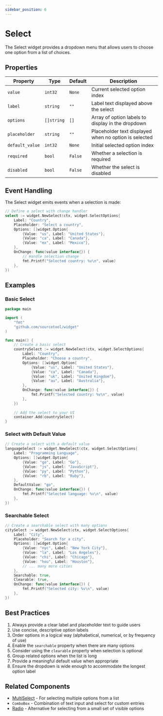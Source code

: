 ```yaml
---
sidebar_position: 6
---
```


# Select

The Select widget provides a dropdown menu that allows users to choose one option from a list of choices.

## Properties

| Property | Type | Default | Description |
|----------|------|---------|-------------|
| `value` | `int32` | `None` | Current selected option index |
| `label` | `string` | `""` | Label text displayed above the select |
| `options` | `[]string` | `[]` | Array of option labels to display in the dropdown |
| `placeholder` | `string` | `""` | Placeholder text displayed when no option is selected |
| `default_value` | `int32` | `None` | Initial selected option index |
| `required` | `bool` | `False` | Whether a selection is required |
| `disabled` | `bool` | `False` | Whether the select is disabled |

## Event Handling

The Select widget emits events when a selection is made:

```go
// Define a select with change handler
select := widget.NewSelect(ctx, widget.SelectOptions{
    Label: "Country",
    Placeholder: "Select a country",
    Options: []widget.Option{
        {Value: "us", Label: "United States"},
        {Value: "ca", Label: "Canada"},
        {Value: "mx", Label: "Mexico"},
    },
    OnChange: func(value interface{}) {
        // Handle selection change
        fmt.Printf("Selected country: %v\n", value)
    },
})
```

## Examples

### Basic Select

```go
package main

import (
    "fmt"
    "github.com/sourcetool/widget"
)

func main() {
    // Create a basic select
    countrySelect := widget.NewSelect(ctx, widget.SelectOptions{
        Label: "Country",
        Placeholder: "Choose a country",
        Options: []widget.Option{
            {Value: "us", Label: "United States"},
            {Value: "ca", Label: "Canada"},
            {Value: "uk", Label: "United Kingdom"},
            {Value: "au", Label: "Australia"},
        },
        OnChange: func(value interface{}) {
            fmt.Printf("Selected country: %v\n", value)
        },
    })
    
    // Add the select to your UI
    container.Add(countrySelect)
}
```

### Select with Default Value

```go
// Create a select with a default value
languageSelect := widget.NewSelect(ctx, widget.SelectOptions{
    Label: "Programming Language",
    Options: []widget.Option{
        {Value: "go", Label: "Go"},
        {Value: "js", Label: "JavaScript"},
        {Value: "py", Label: "Python"},
        {Value: "rb", Label: "Ruby"},
    },
    DefaultValue: "go",
    OnChange: func(value interface{}) {
        fmt.Printf("Selected language: %v\n", value)
    },
})
```

### Searchable Select

```go
// Create a searchable select with many options
citySelect := widget.NewSelect(ctx, widget.SelectOptions{
    Label: "City",
    Placeholder: "Search for a city",
    Options: []widget.Option{
        {Value: "nyc", Label: "New York City"},
        {Value: "la", Label: "Los Angeles"},
        {Value: "chi", Label: "Chicago"},
        {Value: "hou", Label: "Houston"},
        // ... many more cities
    },
    Searchable: true,
    Clearable: true,
    OnChange: func(value interface{}) {
        fmt.Printf("Selected city: %v\n", value)
    },
})
```

## Best Practices

1. Always provide a clear label and placeholder text to guide users
2. Use concise, descriptive option labels
3. Order options in a logical way (alphabetical, numerical, or by frequency of use)
4. Enable the `searchable` property when there are many options
5. Consider using the `clearable` property when selection is optional
6. Group related options when the list is long
7. Provide a meaningful default value when appropriate
8. Ensure the dropdown is wide enough to accommodate the longest option label

## Related Components

- [MultiSelect](./multi-select) - For selecting multiple options from a list
- `ComboBox` - Combination of text input and select for custom entries
- [Radio](./radio) - Alternative for selecting from a small set of visible options
